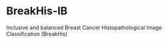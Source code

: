 # BreakHis-IB
Inclusive and balanced Breast Cancer Histopathological Image Classification (BreakHis)
